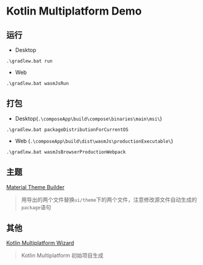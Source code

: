 # Kotlin Multiplatform Demo

## 运行
- Desktop
```
.\gradlew.bat run
```
- Web
```
.\gradlew.bat wasmJsRun
```

## 打包
- Desktop(`.\composeApp\build\compose\binaries\main\msi\`)
```
.\gradlew.bat packageDistributionForCurrentOS
```
- Web (`.\composeApp\build\dist\wasmJs\productionExecutable\`)
```
.\gradlew.bat wasmJsBrowserProductionWebpack
```

## 主题
[Material Theme Builder](https://m3.material.io/theme-builder#/custom)
> 用导出的两个文件替换`ui/theme`下的两个文件，注意修改源文件自动生成的`package`语句

## 其他
[Kotlin Multiplatform Wizard](https://kmp.jetbrains.com/)
> Kotlin Multiplatform 初始项目生成